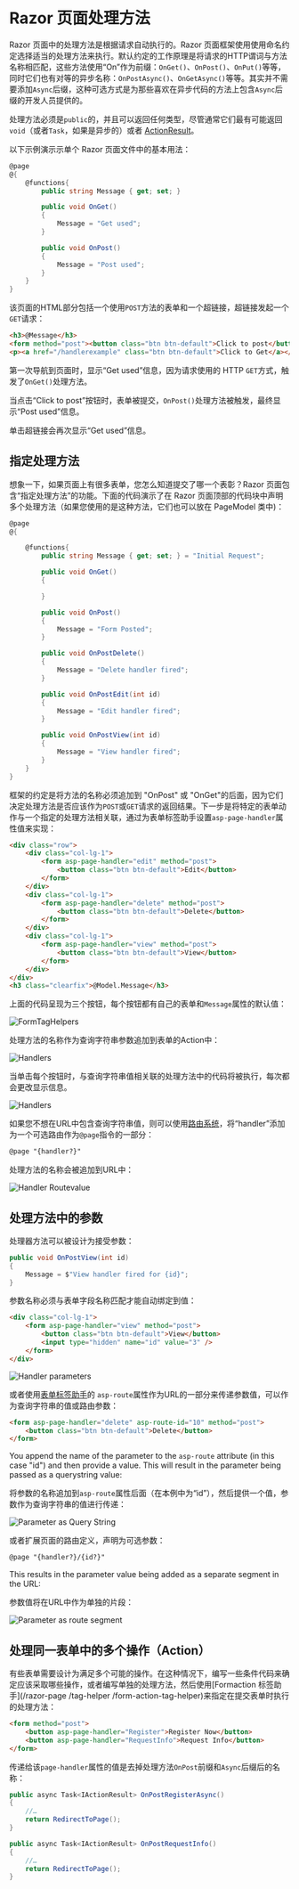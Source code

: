 # Razor 页面处理方法


Razor 页面中的处理方法是根据请求自动执行的。Razor 页面框架使用使用命名约定选择适当的处理方法来执行。默认约定的工作原理是将请求的HTTP谓词与方法名称相匹配，这些方法使用“On”作为前缀：`OnGet()`、`OnPost()`、`OnPut()`等等，同时它们也有对等的异步名称：`OnPostAsync()`、`OnGetAsync()`等等。其实并不需要添加`Async`后缀，这种可选方式是为那些喜欢在异步代码的方法上包含`Async`后缀的开发人员提供的。

处理方法必须是`public`的，并且可以返回任何类型，尽管通常它们最有可能返回`void`（或者`Task`，如果是异步的）或者 [ActionResult](/razor-pages/action-results)。

以下示例演示示单个 Razor 页面文件中的基本用法：

```csharp
@page
@{
    @functions{
        public string Message { get; set; }

        public void OnGet()
        {
            Message = "Get used";
        }

        public void OnPost()
        {
            Message = "Post used";
        }
    }
}
```


该页面的HTML部分包括一个使用`POST`方法的表单和一个超链接，超链接发起一个`GET`请求：

```html
<h3>@Message</h3>
<form method="post"><button class="btn btn-default">Click to post</button></form>
<p><a href="/handlerexample" class="btn btn-default">Click to Get</a></p>
```

第一次导航到页面时，显示“Get used”信息，因为请求使用的 HTTP `GET`方式，触发了`OnGet()`处理方法。

当点击“Click to post”按钮时，表单被提交，`OnPost()`处理方法被触发，最终显示“Post used”信息。

单击超链接会再次显示“Get used”信息。

## 指定处理方法

想象一下，如果页面上有很多表单，您怎么知道提交了哪一个表彰？Razor 页面包含“指定处理方法”的功能。下面的代码演示了在 Razor 页面顶部的代码块中声明多个处理方法（如果您使用的是这种方法，它们也可以放在 PageModel 类中)：

```csharp
@page 
@{

    @functions{
        public string Message { get; set; } = "Initial Request";

        public void OnGet()
        {

        }

        public void OnPost()
        {
            Message = "Form Posted";
        }

        public void OnPostDelete()
        {
            Message = "Delete handler fired";
        }

        public void OnPostEdit(int id)
        {
            Message = "Edit handler fired";
        }

        public void OnPostView(int id)
        {
            Message = "View handler fired";
        }
    }
}
```

框架的约定是将方法的名称必须追加到 "OnPost" 或 "OnGet"的后面，因为它们决定处理方法是否应该作为`POST`或`GET`请求的返回结果。下一步是将特定的表单动作与一个指定的处理方法相关联，通过为表单标签助手设置`asp-page-handler`属性值来实现：

```html
<div class="row">
    <div class="col-lg-1">
        <form asp-page-handler="edit" method="post">
            <button class="btn btn-default">Edit</button>
        </form>
    </div>
    <div class="col-lg-1">
        <form asp-page-handler="delete" method="post">
            <button class="btn btn-default">Delete</button>
        </form>
    </div>
    <div class="col-lg-1">
        <form asp-page-handler="view" method="post">
            <button class="btn btn-default">View</button>
        </form>
    </div>
</div>
<h3 class="clearfix">@Model.Message</h3>
```

上面的代码呈现为三个按钮，每个按钮都有自己的表单和`Message`属性的默认值：

![FormTagHelpers](https://www.mikesdotnetting.com/images/2017-05-19_22-10-01.png)

处理方法的名称作为查询字符串参数追加到表单的Action中： 

![Handlers](https://www.mikesdotnetting.com/images/2017-05-19_22-22-34.png)

当单击每个按钮时，与查询字符串值相关联的处理方法中的代码将被执行，每次都会更改显示信息。

![Handlers](https://www.mikesdotnetting.com/images/2017-05-19_22-43-02.png)

 

如果您不想在URL中包含查询字符串值，则可以使用[路由系统](/razor-pages/routing)，将“handler”添加为一个可选路由作为`@page`指令的一部分：

```html
@page "{handler?}"
```

处理方法的名称会被追加到URL中：

![Handler Routevalue](https://www.mikesdotnetting.com/images/22-05-2017-08-04-11.png)

## 处理方法中的参数

处理器方法可以被设计为接受参数：

```csharp
public void OnPostView(int id)
{
    Message = $"View handler fired for {id}";
}
```

参数名称必须与表单字段名称匹配才能自动绑定到值：

```html
<div class="col-lg-1">
    <form asp-page-handler="view" method="post">
        <button class="btn btn-default">View</button>
        <input type="hidden" name="id" value="3" />
    </form>
</div>
```

![Handler parameters](https://www.mikesdotnetting.com/images/22-05-2017-08-30-22.png)


或者使用[表单标签助手](/razor-pages/tag-helpers/form-tag-helper)的 `asp-route`属性作为URL的一部分来传递参数值，可以作为查询字符串的值或路由参数：

```html
<form asp-page-handler="delete" asp-route-id="10" method="post">
    <button class="btn btn-default">Delete</button>
</form>
```

You append the name of the parameter to the `asp-route` attribute (in this case "id") and then provide a value. This will result in the parameter being passed as a querystring value:

将参数的名称追加到`asp-route`属性后面（在本例中为“id”），然后提供一个值，参数作为查询字符串的值进行传递：

![Parameter as Query String](https://www.mikesdotnetting.com/images/22-05-2017-09-17-21.png)

或者扩展页面的路由定义，声明为可选参数：

```html
@page "{handler?}/{id?}"
```

This results in the parameter value being added as a separate segment in the URL:

参数值将在URL中作为单独的片段：

![Parameter as route segment](https://www.mikesdotnetting.com/images/22-05-2017-09-21-41.png)

## 处理同一表单中的多个操作（Action）

有些表单需要设计为满足多个可能的操作。在这种情况下，编写一些条件代码来确定应该采取哪些操作，或者编写单独的处理方法，然后使用[Formaction 标签助手](/razor-page /tag-helper /form-action-tag-helper)来指定在提交表单时执行的处理方法：

```html
<form method="post">
    <button asp-page-handler="Register">Register Now</button>
    <button asp-page-handler="RequestInfo">Request Info</button>
</form>
```

传递给该`page-handler`属性的值是去掉处理方法`OnPost`前缀和`Async`后缀后的名称：

```csharp
public async Task<IActionResult> OnPostRegisterAsync()
{
    //…
    return RedirectToPage();
}

public async Task<IActionResult> OnPostRequestInfo()
{
    //…
    return RedirectToPage();
}

```